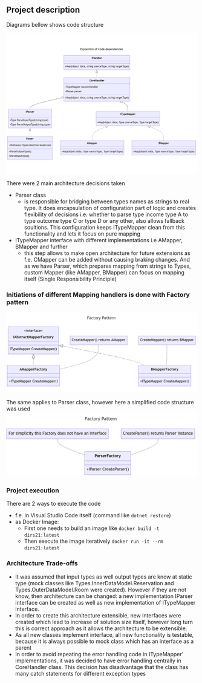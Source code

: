 ## Project description

Diagrams bellow shows code structure

![](images/codestructure.png)

There were 2 main architecture decisions taken
- Parser class
  - is responsible for bridging between types names as strings to real type. It does encapsulation of configuration part of logic and creates flexibility of decisions i.e. whether to parse type income type A to type outcome type C or type D or any other, also allows fallback soultions. This configuration keeps ITypeMapper clean from this functionality and lets it focus on pure mapping
- ITypeMapper interface with different implementations i.e AMapper, BMapper and further
  - this step allows to make open architecture for future extensions as f.e. CMapper can be added without causing braking changes. And as we have Parser, which prepares mapping from strings to Types, custom Mapper (like AMapper, BMapper) can focus on mapping itself (Single Responsibility Principle)

### Initiations of different Mapping handlers is done with Factory pattern

![](images/factorypattern1.png)


The same applies to Parser class, however here a simplified code structure was used
![](images/factorypattern2.png)

### Project execution
There are 2 ways to execute the code
- f.e. in Visual Studio Code itself (command like `dotnet restore`)
- as Docker Image:
  - First one needs to build an image like `docker build -t dirs21:latest`
  - Then execute the image iteratively `docker run -it --rm dirs21:latest`

### Architecture Trade-offs
- It was assumed that input types as well output types are know at static type (mock classes like Types.InnerDataModel.Reservation and Types.OuterDataModel.Room were created). However if they are not know, then architecture can be changed: a new implementation IParser interface can be created as well as new implementation of ITypeMapper interface.
- In order to create this architecture extensible, new interfaces were created which lead to increase of solution size itself, however long turn this is correct approach as it allows the architecture to be extensible.
- As all new classes implement interface, all new functionality is testable, because it is always possible to mock class which has an interface as a parent
- In order to avoid repeating the error handling code in ITypeMapper' implementations, it was decided to have error handling centrally in CoreHandler class. This decision has disadvantage that the class has many catch statements for different exception types


    
